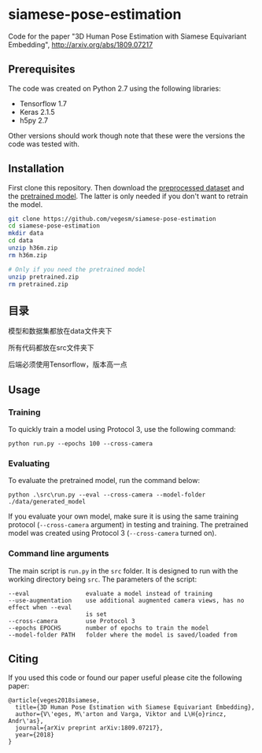 # siamese-pose-estimation
Code for the paper "3D Human Pose Estimation with Siamese Equivariant Embedding", <http://arxiv.org/abs/1809.07217>

## Prerequisites

The code was created on Python 2.7 using the following libraries:

- Tensorflow 1.7
- Keras 2.1.5
- h5py 2.7

Other versions should work though note that these were the versions the code was tested with.

## Installation

First clone this repository. Then download the [preprocessed dataset](https://drive.google.com/open?id=1_1_DjwyCxEYVVnxc7u7mVj6EwiCnnsWT) and the [pretrained model](https://drive.google.com/open?id=1RsDpUmR7t3IBPhUbi-4wC3bjw3LrJgoE). The latter is only needed if you don't want to retrain the model. 

```bash
git clone https://github.com/vegesm/siamese-pose-estimation
cd siamese-pose-estimation
mkdir data
cd data
unzip h36m.zip
rm h36m.zip

# Only if you need the pretrained model
unzip pretrained.zip
rm pretrained.zip
```

## 目录

模型和数据集都放在data文件夹下

所有代码都放在src文件夹下

后端必须使用Tensorflow，版本高一点

## Usage

### Training

To quickly train a model using Protocol 3, use the following command:

``python run.py --epochs 100 --cross-camera``

### Evaluating

To evaluate the pretrained model, run the command below:

``python .\src\run.py --eval --cross-camera --model-folder ./data/generated_model``

If you evaluate your own model, make sure it is using the same training protocol  (``--cross-camera`` argument) in testing and training. The pretrained model was created using Protocol 3 (``--cross-camera`` turned on).

### Command line arguments

The main script is ``run.py`` in the ``src`` folder. It is designed to run with the working directory being ``src``. The parameters of the script:

```
--eval                evaluate a model instead of training
--use-augmentation    use additional augmented camera views, has no effect when --eval
                      is set
--cross-camera        use Protocol 3
--epochs EPOCHS       number of epochs to train the model
--model-folder PATH   folder where the model is saved/loaded from
```



## Citing

If you used this code or found our paper useful please cite the following paper:

```
@article{veges2018siamese,
  title={3D Human Pose Estimation with Siamese Equivariant Embedding},
  author={V\'eges, M\'arton and Varga, Viktor and L\H{o}rincz, Andr\'as},
  journal={arXiv preprint arXiv:1809.07217},
  year={2018}
}
```